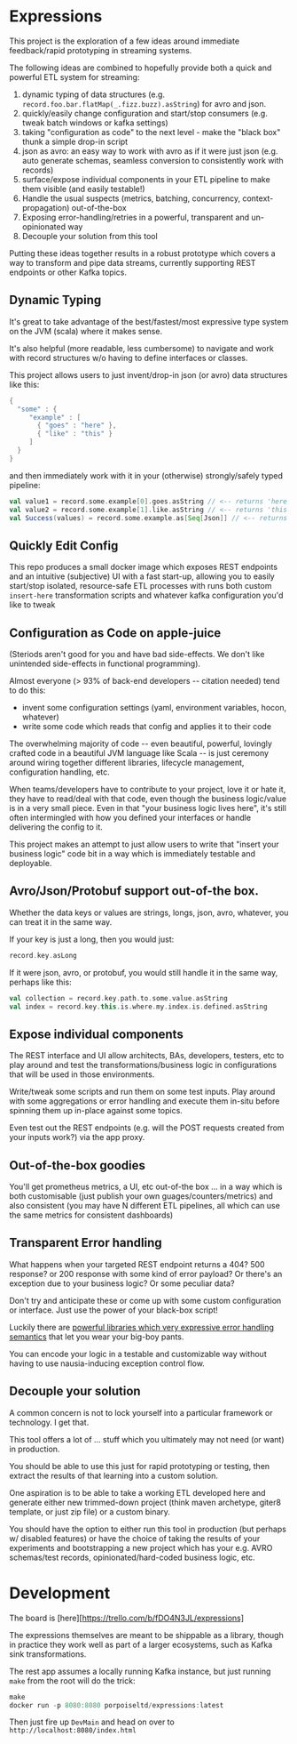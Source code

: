 # Expressions

This project is the exploration of a few ideas around immediate feedback/rapid prototyping in streaming systems.

The following ideas are combined to hopefully provide both a quick and powerful ETL system for streaming:
1) dynamic typing of data structures (e.g. `record.foo.bar.flatMap(_.fizz.buzz).asString`) for avro and json.
2) quickly/easily change configuration and start/stop consumers (e.g. tweak batch windows or kafka settings)
3) taking "configuration as code" to the next level - make the "black box" thunk a simple drop-in script
4) json as avro: an easy way to work with avro as if it were just json (e.g. auto generate schemas, seamless conversion to consistently work with records)
5) surface/expose individual components in your ETL pipeline to make them visible (and easily testable!)
6) Handle the usual suspects (metrics, batching, concurrency, context-propagation) out-of-the-box
7) Exposing error-handling/retries in a powerful, transparent and un-opinionated way
8) Decouple your solution from this tool

Putting these ideas together results in a robust prototype which covers a way to transform and pipe data streams, currently
supporting REST endpoints or other Kafka topics.

## Dynamic Typing

It's great to take advantage of the best/fastest/most expressive type system on the JVM (scala) where it makes sense.

It's also helpful (more readable, less cumbersome) to navigate and work with record structures w/o having to define interfaces or classes.

This project allows users to just invent/drop-in json (or avro) data structures like this:
```scala
{
  "some" : {
     "example" : [
       { "goes" : "here" },
       { "like" : "this" }
     ]
  }
}
```
and then immediately work with it in your (otherwise) strongly/safely typed pipeline:

```scala
val value1 = record.some.example[0].goes.asString // <-- returns 'here'
val value2 = record.some.example[1].like.asString // <-- returns 'this'
val Success(values) = record.some.example.as[Seq[Json]] // <-- returns the json array of 'example' as a Try
```

## Quickly Edit Config

This repo produces a small docker image which exposes REST endpoints and an intuitive (subjective) UI 
with a fast start-up, allowing you to easily start/stop isolated, resource-safe ETL processes with runs
both custom `insert-here` transformation scripts and whatever kafka configuration you'd like to tweak

## Configuration as Code on apple-juice
(Steriods aren't good for you and have bad side-effects. We don't like unintended side-effects in functional programming).

Almost everyone (> 93% of back-end developers -- citation needed) tend to do this:

 * invent some configuration settings (yaml, environment variables, hocon, whatever)
 * write some code which reads that config and applies it to their code

The overwhelming majority of code -- even beautiful, powerful, lovingly crafted code in a beautiful JVM language like Scala -- is just
ceremony around wiring together different libraries, lifecycle management, configuration handling, etc.

When teams/developers have to contribute to your project, love it or hate it, they have to read/deal with that code, even
though the business logic/value is in a very small piece. Even in that "your business logic lives here", it's still often intermingled with
how you defined your interfaces or handle delivering the config to it.

This project makes an attempt to just allow users to write that "insert your business logic" code bit in a way which is immediately testable and deployable.

## Avro/Json/Protobuf support out-of-the box.

Whether the data keys or values are strings, longs, json, avro, whatever, you can treat it in the same way.

If your key is just a long, then you would just:
```scala
record.key.asLong
```

If it were json, avro, or protobuf, you would still handle it in the same way, perhaps like this:
```scala
val collection = record.key.path.to.some.value.asString
val index = record.key.this.is.where.my.index.is.defined.asString
```
## Expose individual components
The REST interface and UI allow architects, BAs, developers, testers, etc to play around and test the transformations/business
logic in configurations that will be used in those environments. 

Write/tweak some scripts and run them on some test inputs. Play around with some aggregations or error handling and execute them in-situ 
before spinning them up in-place against some topics.

Even test out the REST endpoints (e.g. will the POST requests created from your inputs work?) via the app proxy.

## Out-of-the-box goodies

You'll get prometheus metrics, a UI, etc out-of-the box ... in a way which is both customisable (just publish your own guages/counters/metrics)
and also consistent (you may have N different ETL pipelines, all which can use the same metrics for consistent dashboards)

## Transparent Error handling

What happens when your targeted REST endpoint returns a 404? 500 response? or 200 response with some kind of error payload?
Or there's an exception due to your business logic? Or some peculiar data?

Don't try and anticipate these or come up with some custom configuration or interface. Just use the power of your black-box script!

Luckily there are [powerful libraries which very expressive error handling semantics](https://zio.dev/docs/overview/overview_handling_errors) that let you wear your big-boy pants.

You can encode your logic in a testable and customizable way without having to use nausia-inducing exception control flow.

## Decouple your solution
A common concern is not to lock yourself into a particular framework or technology. I get that. 

This tool offers a lot of ... stuff which you ultimately may not need (or want) in production.

You should be able to use this just for rapid prototyping or testing, then extract the results of that learning into a custom
solution.

One aspiration is to be able to take a working ETL developed here and generate either new trimmed-down project (think maven archetype, giter8 template, or just zip file) or a custom binary.

You should have the option to either run this tool in production (but perhaps w/ disabled features) or have the choice of taking the results of your experiments and bootstrapping
a new project which has your e.g. AVRO schemas/test records, opinionated/hard-coded business logic, etc. 

# Development

The board is [here][https://trello.com/b/fDO4N3JL/expressions]

The expressions themselves are meant to be shippable as a library, though in practice they work well as part
of a larger ecosystems, such as Kafka sink transformations.

The rest app assumes a locally running Kafka instance, but just running `make` from the root will do the trick:

```dart
make
docker run -p 8080:8080 porpoiseltd/expressions:latest
```

Then just fire up `DevMain` and head on over to `http://localhost:8080/index.html`

